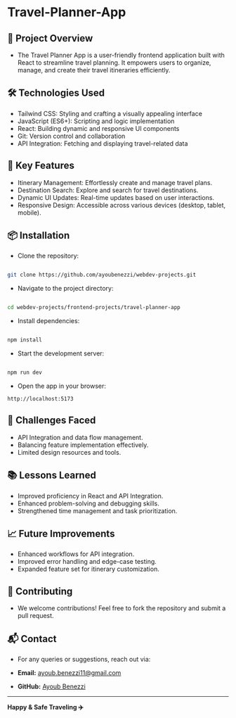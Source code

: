 # Travel-Planner-App

## 🚀 Project Overview

- The Travel Planner App is a user-friendly frontend application built with React to streamline travel planning. It empowers users to organize, manage, and create their travel itineraries efficiently.

## 🛠️ Technologies Used

- Tailwind CSS: Styling and crafting a visually appealing interface
- JavaScript (ES6+): Scripting and logic implementation
- React: Building dynamic and responsive UI components
- Git: Version control and collaboration
- API Integration: Fetching and displaying travel-related data

## 📑 Key Features

- Itinerary Management: Effortlessly create and manage travel plans.
- Destination Search: Explore and search for travel destinations.
- Dynamic UI Updates: Real-time updates based on user interactions.
- Responsive Design: Accessible across various devices (desktop, tablet, mobile).

## 📦 Installation

- Clone the repository:

```Bash

git clone https://github.com/ayoubenezzi/webdev-projects.git

```

- Navigate to the project directory:

```Bash

cd webdev-projects/frontend-projects/travel-planner-app

```

- Install dependencies:

```Bash

npm install

```

- Start the development server:

```Bash

npm run dev

```

- Open the app in your browser:

```http://localhost:5173```

## 🧠 Challenges Faced

- API Integration and data flow management.
- Balancing feature implementation effectively.
- Limited design resources and tools.

## 📚 Lessons Learned

- Improved proficiency in React and API Integration.
- Enhanced problem-solving and debugging skills.
- Strengthened time management and task prioritization.

## 📈 Future Improvements

- Enhanced workflows for API integration.
- Improved error handling and edge-case testing.
- Expanded feature set for itinerary customization.

## 🤝 Contributing

- We welcome contributions! Feel free to fork the repository and submit a pull request.

## 📬 Contact

- For any queries or suggestions, reach out via:

- **Email:** ayoub.benezzi11@gmail.com
- **GitHub:** [Ayoub Benezzi](https://github.com/ayoubenezzi)

---

**Happy & Safe Traveling ✈️**
